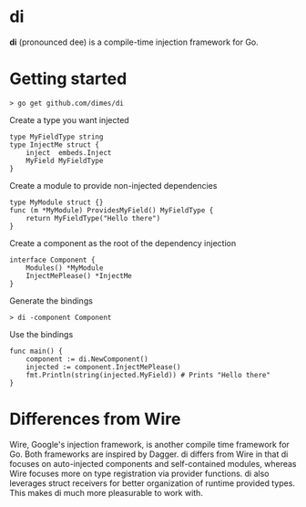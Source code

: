 # di

**di** (pronounced dee) is a compile-time injection framework for Go.

# Getting started

    > go get github.com/dimes/di

Create a type you want injected

    type MyFieldType string
    type InjectMe struct {
        inject  embeds.Inject
        MyField MyFieldType
    }

Create a module to provide non-injected dependencies

    type MyModule struct {}
    func (m *MyModule) ProvidesMyField() MyFieldType {
        return MyFieldType("Hello there")
    }

Create a component as the root of the dependency injection

    interface Component {
        Modules() *MyModule 
        InjectMePlease() *InjectMe
    }

Generate the bindings

    > di -component Component

Use the bindings

    func main() {
        component := di.NewComponent()
        injected := component.InjectMePlease()
        fmt.Println(string(injected.MyField)) # Prints "Hello there"
    }

# Differences from Wire

Wire, Google's injection framework, is another compile time framework for Go. Both frameworks are inspired
by Dagger. di differs from Wire in that di focuses on auto-injected components and self-contained
modules, whereas Wire focuses more on type registration via provider functions. di also leverages
struct receivers for better organization of runtime provided types. This makes di much more pleasurable
to work with.


